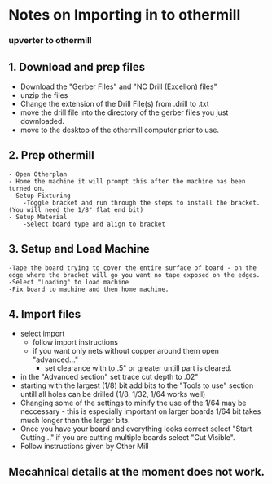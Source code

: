 # Notes on Importing in to othermill


### upverter to othermill

## 1. Download and prep files
  - Download the "Gerber Files" and "NC Drill (Excellon) files"
  - unzip the files
  - Change the extension of the Drill File(s) from .drill to .txt
  - move the drill file into the directory of the gerber files you just downloaded.
  - move to the desktop of the othermill computer prior to use.

## 2. Prep othermill
	- Open Otherplan
	- Home the machine it will prompt this after the machine has been turned on.
	- Setup Fixturing
		-Toggle bracket and run through the steps to install the bracket. (You will need the 1/8" flat end bit)
	- Setup Material
	 	-Select board type and align to bracket

## 3. Setup and Load Machine
	-Tape the board trying to cover the entire surface of board - on the edge where the bracket will go you want no tape exposed on the edges.
	-Select "Loading" to load machine
	-Fix board to machine and then home machine.

## 4. Import files
  - select import
	- follow import instructions
	- if you want only nets without copper around them open "advanced..."
		- set clearance with to .5" or greater untill part is cleared.
  - in the "Advanced section" set trace cut depth to .02"
  - starting with the largest (1/8) bit add bits to the "Tools to use" section untill all holes can be drilled (1/8, 1/32, 1/64 works well)
  - Changing some of the settings to minify the use of the 1/64 may be neccessary - this is especially important on larger boards 1/64 bit takes much longer than the larger bits.
  - Once you have your board and everything looks correct select "Start Cutting..." if you are cutting multiple boards select "Cut Visible".
  - Follow instructions given by Other Mill


## Mecahnical details at the moment does not work.
